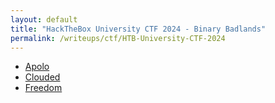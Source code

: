 ```yaml
---
layout: default
title: "HackTheBox University CTF 2024 - Binary Badlands"
permalink: /writeups/ctf/HTB-University-CTF-2024
---
```


- [Apolo](/writeups/ctf/HTB-University-CTF-2024/apolo)
- [Clouded](/writeups/ctf/HTB-University-CTF-2024/clouded)
- [Freedom](/writeups/ctf/HTB-University-CTF-2024/freedom)